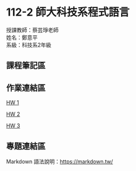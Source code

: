 # 112-2 師大科技系程式語言
授課教師：蔡芸琤老師   
姓名：鄭意平   
系級：科技系2年級  

## 課程筆記區  

## 作業連結區  
<p dir="auto"><a href="https://github.com/hann0209/programming-language/tree/main/hw1" rel="nofollow">HW 1</a></p>
<p dir="auto"><a href="https://github.com/hann0209/programming-language/tree/main/hw2" rel="nofollow">HW 2</a></p>
<p dir="auto"><a href="https://github.com/hann0209/programming-language/tree/main/hw3" rel="nofollow">HW 3</a></p>

## 專題連結區

Markdown 語法說明：https://markdown.tw/
